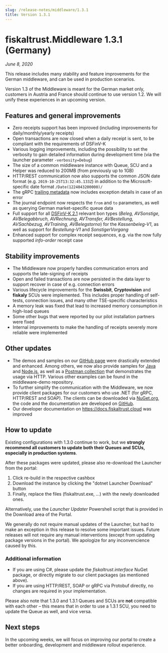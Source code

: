 ```yaml
---
slug: /release-notes/middleware/1.3.1
title: Version 1.3.1
---
```


# fiskaltrust.Middleware 1.3.1 (Germany)
_June 8, 2020_

This release includes many stability and feature improvements for the German middleware, and can be used in production scenarios.

<div class="alert alert--warning" role="alert">Version 1.3 of the Middleware is meant for the German market only, customers in Austria and France should continue to use version 1.2. We will unify these experiences in an upcoming version.</div>


## Features and general improvements
- Zero receipts support has been improved (including improvements for daily/monthly/yearly receipts)
- Open transactions are now closed when a daily receipt is sent, to be compliant with the requirements of DSFinV-K
- Various logging improvements, including the possibility to set the verbosity to gain detailed information during development time (via the launcher parameter `-verbosity=Debug`)
- The size of a common middleware instance with Queue, SCU and a Helper was reduced to 200MB (from previously up to 1GB)
- HTTP/REST communication now also supports the common JSON date format (e.g. `2019-10-25T13:32:45.133Z`) in addition to the Microsoft-specific date format `/Date(1224043200000)/`
- The gRPC [trailing metadata](https://grpc.io/docs/guides/concepts/#metadata) now includes exception details in case of an error
- The journal endpoint now respects the `from` and `to` parameters, as well as querying German market-specific queue data
- Full support for all [DSFinV-K 2.1](https://www.bzst.de/DE/Unternehmen/Aussenpruefungen/DigitaleSchnittstelleFinV/digitaleschnittstellefinv_node.html) relevant bon types (_Beleg, AVSonstige, AVBelegabbruch, AVRechnung, AVTransfer, AVBestellung, AVSachbezug, AVTraining, AVBelegstorno_) for the _Kassenbeleg-V1_, as well as support for _Bestellung-V1_ and _SonstigerVorgang_
- Enhanced support for complex receipt sequences, e.g. via the now fully supported _info-order_ receipt case


## Stability improvements
- The Middleware now properly handles communication errors and supports the late-signing of receipts
- Open and failed transactions are now persisted in the data layer to support recover in case of e.g. connection errors
- Various lifecycle improvements for the **Swissbit**, **Cryptovision** and **fiskaly** SCUs were implemented. This includes proper handling of self-tests, connection issues, and many other TSE-specific characteristics
- A memory leak was fixed that lead to increased memory consumption in high-load queues
- Some other bugs that were reported by our pilot installation partners were fixed 
- Internal improvements to make the handling of receipts severely more reliable were implemented

## Other updates
- The demos and samples on our [GitHub page](https://github.com/fiskaltrust) were drastically extended and enhanced. Among others, we now also provide samples for [Java](https://github.com/fiskaltrust/middleware-demo-java) and [Node.js](https://github.com/fiskaltrust/middleware-demo-node), as well as a [Postman collection](https://github.com/fiskaltrust/middleware-demo-postman) that demonstrates the usage via HTTP. Various other examples can be found in the middleware-demo repository.
- To further simplify the communication with the Middleware, we now provide client packages for our customers who use .NET (for gRPC, HTTP/REST and SOAP). The clients can be downloaded via [NuGet.org](https://www.nuget.org/packages?q=fiskaltrust.Middleware.Client), the code and the documentation are developed on [GitHub](https://github.com/fiskaltrust/middleware-interface-dotnet).
- Our developer documentation on https://docs.fiskaltrust.cloud was improved

## How to update
Existing configurations with 1.3.0 continue to work, but we **strongly recommend all customers to update both their Queues and SCUs, especially in production systems**. 

After these packages were updated, please also re-download the Launcher from the portal:
1. Click re-build in the respective cashbox
2. Download the instance by clicking the "dotnet Launcher Download" button
3. Finally, replace the files (fiskaltrust.exe, ...) with the newly downloaded ones.

Alternatively, use the _Launcher Updater_ Powershell script that is provided in the Download area of the Portal.

We generally do not require manual updates of the Launcher, but had to make an exception in this release to resolve some important issues. Future releases will not require any manual interventions (except from updating package versions in the portal). We apologize for any inconvencience caused by this.

### Additional information
- If you are using C#, please update the _fiskaltrust.interface_ NuGet package, or directly migrate to our client packages (as mentioned above). 
- If you are using HTTP/REST, SOAP or gRPC via Protobuf directly, no changes are required in your implementation.

Please also note that 1.3.0 and 1.3.1 Queues and SCUs are **not** compatible with each other – this means that in order to use a 1.3.1 SCU, you need to update the Queue as well, and vice versa.

## Next steps
In the upcoming weeks, we will focus on improving our portal to create a better onboarding, development and middleware rollout experience. 

